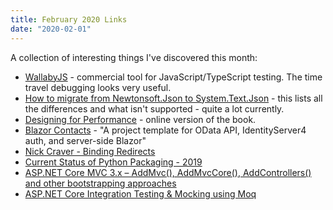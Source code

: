```yaml
---
title: February 2020 Links
date: "2020-02-01"
---
```


A collection of interesting things I've discovered this month:

* [WallabyJS](https://wallabyjs.com/) - commercial tool for JavaScript/TypeScript testing. The time travel debugging looks very useful.
* [How to migrate from Newtonsoft.Json to System.Text.Json](https://docs.microsoft.com/en-gb/dotnet/standard/serialization/system-text-json-migrate-from-newtonsoft-how-to) - this lists all the differences and what isn't supported - quite a lot currently.
* [Designing for Performance](http://designingforperformance.com/) - online version of the book.
* [Blazor Contacts](https://github.com/bradwellsb/blazor-contacts) - "A project template for OData API, IdentityServer4 auth, and server-side Blazor"
* [Nick Craver - Binding Redirects](https://nickcraver.com/blog/2020/02/11/binding-redirects/)
* [Current Status of Python Packaging - 2019](https://stefanoborini.com/current-status-of-python-packaging/)
* [ASP.NET Core MVC 3.x – AddMvc(), AddMvcCore(), AddControllers() and other bootstrapping approaches](https://www.strathweb.com/2020/02/asp-net-core-mvc-3-x-addmvc-addmvccore-addcontrollers-and-other-bootstrapping-approaches/)
* [ASP.NET Core Integration Testing & Mocking using Moq](https://rehansaeed.com/asp-net-core-integration-testing-mocking-using-moq/)